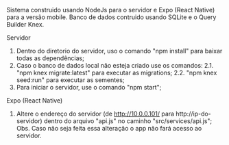 Sistema construido usando NodeJs para o servidor e Expo (React Native) para a versão mobile.
Banco de dados contruido usando SQLite e o Query Builder Knex.

Servidor
1. Dentro do diretorio do servidor, uso o comando "npm install" para baixar todas as dependências;
2. Caso o banco de dados local não esteja criado use os comandos: 
2.1. "npm knex migrate:latest" para executar as migrations;
2.2. "npm knex seed:run" para executar as sementes;
3. Para iniciar o servidor, use o comando "npm start";

Expo (React Native)
1. Altere o endereço do servidor (de http://10.0.0.101/ para http://ip-do-servidor) dentro do arquivo "api.js" no caminho "src/services/api.js";
Obs. Caso não seja feita essa alteração o app não fará acesso ao servidor.
